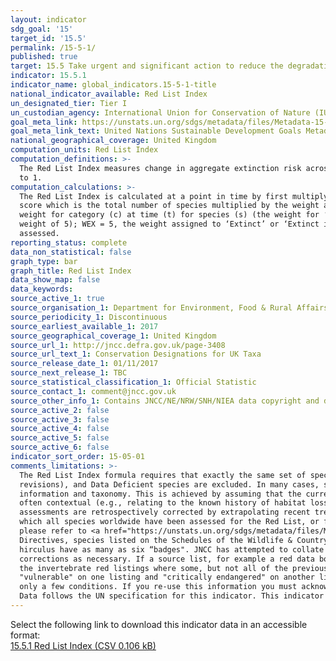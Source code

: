 ```yaml
---
layout: indicator
sdg_goal: '15'
target_id: '15.5'
permalink: /15-5-1/
published: true
target: 15.5 Take urgent and significant action to reduce the degradation of natural habitats, halt the loss of biodiversity and, by 2020, protect and prevent the extinction of threatened species
indicator: 15.5.1
indicator_name: global_indicators.15-5-1-title
national_indicator_available: Red List Index
un_designated_tier: Tier I
un_custodian_agency: International Union for Conservation of Nature (IUCN), BirdLife International (BLI)
goal_meta_link: https://unstats.un.org/sdgs/metadata/files/Metadata-15-05-01.pdf
goal_meta_link_text: United Nations Sustainable Development Goals Metadata (PDF 440 KB)
national_geographical_coverage: United Kingdom
computation_units: Red List Index
computation_definitions: >-
  The Red List Index measures change in aggregate extinction risk across groups of species. It is based on genuine changes in the number of species in each category of extinction risk on The IUCN Red List of Threatened Species (IUCN 2015) is expressed as changes in an index ranging from 0
  to 1.
computation_calculations: >-
  The Red List Index is calculated at a point in time by first multiplying the number of species in each Red List Category by a weight (ranging from 1 for ‘Near Threatened’ to 5 for ‘Extinct’ and ‘Extinct in the Wild’) and summing these values. This is then divided by a maximum threat
  score which is the total number of species multiplied by the weight assigned to the ‘Extinct’ category. This final value is subtracted from 1 to give the Red List Index value. Mathematically this calculation is expressed as - RLIt = 1 – [(Ss Wc(t,s) / (WEX * N)], where Wc(t,s) is the
  weight for category (c) at time (t) for species (s) (the weight for ‘Critically Endangered’ = 4, ‘Endangered’ = 3, ‘Vulnerable’ = 2, ‘Near Threatened’ = 1, ‘Least Concern’ = 0. ‘Critically Endangered’ species tagged as ‘Possibly Extinct’ or ‘Possibly Extinct in the Wild’ are assigned a
  weight of 5); WEX = 5, the weight assigned to ‘Extinct’ or ‘Extinct in the Wild’ species; and N is the total number of assessed species, excluding those assessed as Data Deficient in the current time period, and those considered to be ‘Extinct’ in the year the set of species was first
  assessed.
reporting_status: complete
data_non_statistical: false
graph_type: bar
graph_title: Red List Index
data_show_map: false
data_keywords:  
source_active_1: true
source_organisation_1: Department for Environment, Food & Rural Affairs (Defra)
source_periodicity_1: Discontinuous
source_earliest_available_1: 2017
source_geographical_coverage_1: United Kingdom
source_url_1: http://jncc.defra.gov.uk/page-3408
source_url_text_1: Conservation Designations for UK Taxa
source_release_date_1: 01/11/2017
source_next_release_1: TBC
source_statistical_classification_1: Official Statistic 
source_contact_1: comment@jncc.gov.uk
source_other_info_1: Contains JNCC/NE/NRW/SNH/NIEA data copyright and database right 2017
source_active_2: false
source_active_3: false
source_active_4: false
source_active_5: false
source_active_6: false
indicator_sort_order: 15-05-01
comments_limitations: >-
  The Red List Index formula requires that exactly the same set of species is included in all time periods, the only Red List Category changes are those resulting from genuine improvement or deterioration in status (i.e., excluding changes resulting from improved knowledge or taxonomic
  revisions), and Data Deficient species are excluded. In many cases, species lists will change slightly from one assessment to the next (e.g., owing to taxonomic revisions). The conditions can therefore be met by retrospectively adjusting earlier Red List categorizations using current
  information and taxonomy. This is achieved by assuming that the current Red List Categories for the taxa have applied since the set of species was first assessed for the Red List, unless there is information to the contrary that genuine status changes have occurred. Such information is
  often contextual (e.g., relating to the known history of habitat loss within the range of the species). If there is insufficient information available for a newly added species, it is not incorporated into the Red List Index until it is assessed for a second time, at which point earlier
  assessments are retrospectively corrected by extrapolating recent trends in population, range, habitat and threats, supported by additional information. To avoid spurious results from biased selection of species, Red List Indices are typically calculated only for taxonomic groups in
  which all species worldwide have been assessed for the Red List, or for samples of species that have been systematically or randomly selected. The methods and scientific basis for the Red List Index were described by Butchart et al. (2004, 2005, 2007, 2010). For further information,
  please refer to <a href="https://unstats.un.org/sdgs/metadata/files/Metadata-15-05-01.pdf">global metadata</a>. Over the past thirty years, numerous lists of conservation status have been produced - Red Lists, Biodiversity Action Plan Priority Lists, species listed on European
  Directives, species listed on the Schedules of the Wildlife & Countryside Act, together with lists of rare and scarce species. There is considerable overlap between these and some species appear on several of them. For example, the otter Lutra lutra, and the marsh saxifrage Saxifraga
  hirculus have as many as six “badges". JNCC has attempted to collate many of the current lists into one place and make this available to users as a <a href="http://jncc.defra.gov.uk/page-3408">downloadable spreadsheet of species designations</a>. JNCC will incorporate updates and
  corrections as necessary. If a source list, for example a red data book, has been reviewed in whole or in part, JNCC has had to decide whether or not to archive some or all of the content of the previous list. This has not always been straightforward, particularly in the case of some of
  the invertebrate red listings where some, but not all of the previously published list, have been reviewed and the status of the review is regarded by many as being "provisional". Nevertheless, we wanted to avoid the confusing situation where, for example, a species was listed as being
  "vulnerable" on one listing and "critically endangered" on another listing with the same geographical focus. Re-use of information in the Conservation Designations Spreadsheet is subject to the terms of the Open Government Licence, which means it may be used and distributed freely with
  only a few conditions. If you re-use this information you must acknowledge the source of the information in your product or application by including or linking to the following attribution statement - “Contains JNCC/NE/NRW/SNH/NIEA data © copyright and database right 2017”.
  Data follows the UN specification for this indicator. This indicator has not been identified in collaboration with topic experts.
---
```

Select the following link to download this indicator data in an accessible format:<br>[15.5.1 Red List Index (CSV 0.106 kB)](https://sustainabledevelopment-uk.github.io/sdg-data/data/15-5-1.csv)
